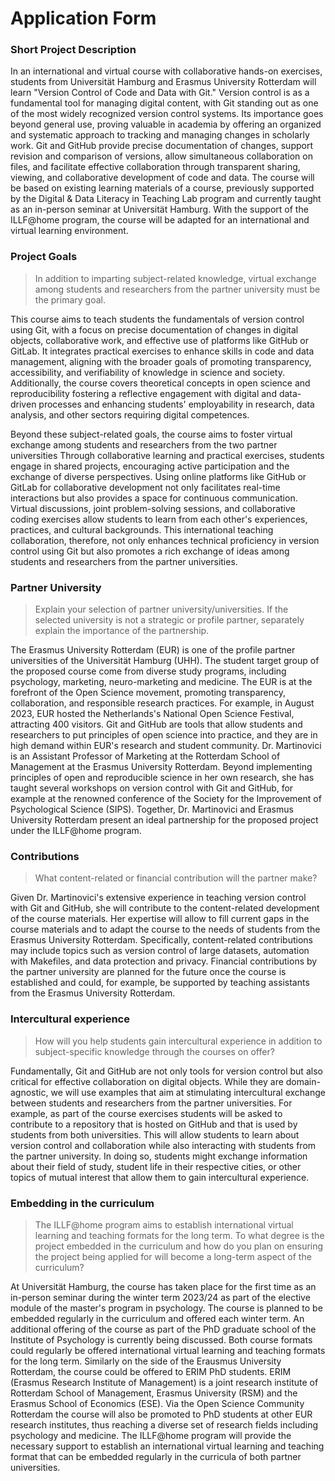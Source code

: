 # Application Form

### Short Project Description

In an international and virtual course with collaborative hands-on exercises, students from Universität Hamburg and Erasmus University Rotterdam will learn "Version Control of Code and Data with Git."
Version control is as a fundamental tool for managing digital content, with Git standing out as one of the most widely recognized version control systems.
Its importance goes beyond general use, proving valuable in academia by offering an organized and systematic approach to tracking and managing changes in scholarly work.
Git and GitHub provide precise documentation of changes, support revision and comparison of versions, allow simultaneous collaboration on files, and facilitate effective collaboration through transparent sharing, viewing, and collaborative development of code and data.
The course will be based on existing learning materials of a course, previously supported by the Digital & Data Literacy in Teaching Lab program and currently taught as an in-person seminar at Universität Hamburg.
With the support of the ILLF@home program, the course will be adapted for an international and virtual learning environment.

### Project Goals

> In addition to imparting subject-related knowledge, virtual exchange among students and researchers from the partner university must be the primary goal.

This course aims to teach students the fundamentals of version control using Git, with a focus on precise documentation of changes in digital objects, collaborative work, and effective use of platforms like GitHub or GitLab.
It integrates practical exercises to enhance skills in code and data management, aligning with the broader goals of promoting transparency, accessibility, and verifiability of knowledge in science and society.
Additionally, the course covers theoretical concepts in open science and reproducibility fostering a reflective engagement with digital and data-driven processes and enhancing students' employability in research, data analysis, and other sectors requiring digital competences.

Beyond these subject-related goals, the course aims to foster virtual exchange among students and researchers from the two partner universities
Through collaborative learning and practical exercises, students engage in shared projects, encouraging active participation and the exchange of diverse perspectives.
Using online platforms like GitHub or GitLab for collaborative development not only facilitates real-time interactions but also provides a space for continuous communication.
Virtual discussions, joint problem-solving sessions, and collaborative coding exercises allow students to learn from each other's experiences, practices, and cultural backgrounds.
This international teaching collaboration, therefore, not only enhances technical proficiency in version control using Git but also promotes a rich exchange of ideas among students and researchers from the partner universities.

### Partner University

> Explain your selection of partner university/universities. If the selected university is not a strategic or profile partner, separately explain the importance of the partnership.

The Erasmus University Rotterdam (EUR) is one of the profile partner universities of the Universität Hamburg (UHH).
The student target group of the proposed course come from diverse study programs, including psychology, marketing, neuro-marketing and medicine.
The EUR is at the forefront of the Open Science movement, promoting transparency, collaboration, and responsible research practices.
For example, in August 2023, EUR hosted the Netherlands's National Open Science Festival, attracting 400 visitors.
Git and GitHub are tools that allow students and researchers to put principles of open science into practice, and they are in high demand within EUR's research and student community.
Dr. Martinovici is an Assistant Professor of Marketing at the Rotterdam School of Management at the Erasmus University Rotterdam.
Beyond implementing principles of open and reproducible science in her own research, she has taught several workshops on version control with Git and GitHub, for example at the renowned conference of the Society for the Improvement of Psychological Science (SIPS).
Together, Dr. Martinovici and Erasmus University Rotterdam present an ideal partnership for the proposed project under the ILLF@home program.

### Contributions

> What content-related or financial contribution will the partner make?

Given Dr. Martinovici's extensive experience in teaching version control with Git and GitHub, she will contribute to the content-related development of the course materials.
Her expertise will allow to fill current gaps in the course materials and to adapt the course to the needs of students from the Erasmus University Rotterdam.
Specifically, content-related contributions may include topics such as version control of large datasets, automation with Makefiles, and data protection and privacy.
Financial contributions by the partner university are planned for the future once the course is established and could, for example, be supported by teaching assistants from the Erasmus University Rotterdam.

### Intercultural experience

> How will you help students gain intercultural experience in addition to subject-specific knowledge through the courses on offer?

Fundamentally, Git and GitHub are not only tools for version control but also critical for effective collaboration on digital objects.
While they are domain-agnostic, we will use examples that aim at stimulating intercultural exchange between students and researchers from the partner universities.
For example, as part of the course exercises students will be asked to contribute to a repository that is hosted on GitHub and that is used by students from both universities.
This will allow students to learn about version control and collaboration while also interacting with students from the partner university.
In doing so, students might exchange information about their field of study, student life in their respective cities, or other topics of mutual interest that allow them to gain intercultural experience.

### Embedding in the curriculum

> The ILLF@home program aims to establish international virtual learning and teaching formats for the long term. To what degree is the project embedded in the curriculum and how do you plan on ensuring the project being applied for will become a long-term aspect of the curriculum?

At Universität Hamburg, the course has taken place for the first time as an in-person seminar during the winter term 2023/24 as part of the elective module of the master's program in psychology.
The course is planned to be embedded regularly in the curriculum and offered each winter term.
An additional offering of the course as part of the PhD graduate school of the Institute of Psychology is currently being discussed.
Both course formats could regularly be offered international virtual learning and teaching formats for the long term.
Similarly on the side of the Erausmus University Rotterdam, the course could be offered to ERIM PhD students. 
ERIM (Erasmus Research Institute of Management) is a joint research institute of Rotterdam School of Management, Erasmus University (RSM) and the Erasmus School of Economics (ESE).
Via the Open Science Community Rotterdam the course will also be promoted to PhD students at other EUR research institutes, thus reaching a diverse set of research fields including psychology and medicine.
The ILLF@home program will provide the necessary support to establish an international virtual learning and teaching format that can be embedded regularly in the curricula of both partner universities.
